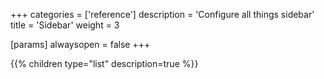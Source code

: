 +++
categories = ['reference']
description = 'Configure all things sidebar'
title = 'Sidebar'
weight = 3

[params]
  alwaysopen = false
+++

{{% children type="list" description=true %}}
